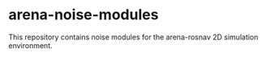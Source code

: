 # arena-noise-modules
This repository contains noise modules for the arena-rosnav 2D simulation environment.
